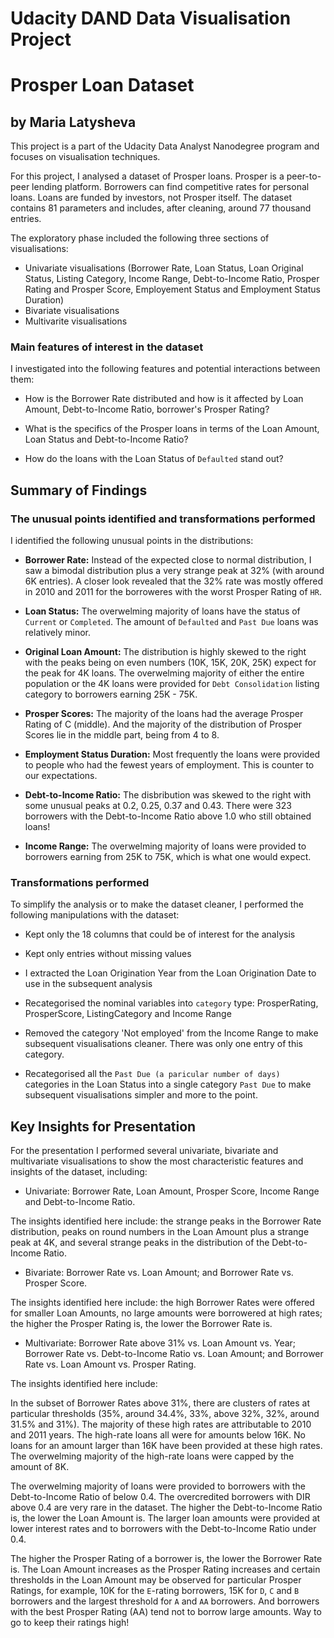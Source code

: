 # Udacity DAND Data Visualisation Project

# Prosper Loan Dataset

## by Maria Latysheva

This project is a part of the Udacity Data Analyst Nanodegree program and focuses on visualisation techniques.

For this project, I analysed a dataset of Prosper loans. Prosper is a peer-to-peer lending platform. Borrowers can find competitive rates for personal loans. Loans are funded by investors, not Prosper itself. The dataset contains 81 parameters and includes, after cleaning, around 77 thousand entries.

The exploratory phase included the following three sections of visualisations:
 
- Univariate visualisations (Borrower Rate, Loan Status, Loan Original Status, Listing Category, Income Range, Debt-to-Income Ratio, Prosper Rating and Prosper Score, Employement Status and Employment Status Duration)
- Bivariate visualisations
- Multivarite visualisations 

### Main features of interest in the dataset

I investigated into the following features and potential interactions between them: 

- How is the Borrower Rate distributed and how is it affected by Loan Amount, Debt-to-Income Ratio, borrower's Prosper Rating?

- What is the specifics of the Prosper loans in terms of the Loan Amount, Loan Status and Debt-to-Income Ratio? 

- How do the loans with the Loan Status of `Defaulted` stand out?


## Summary of Findings

### The unusual points identified and transformations performed

I identified the following unusual points in the distributions:

- **Borrower Rate:** Instead of the expected close to normal distribution, I saw a bimodal distribution plus a very strange peak at 32% (with around 6K entries). A closer look revealed that the 32% rate was mostly offered in 2010 and 2011 for the borroweres with the worst Prosper Rating of `HR`.

- **Loan Status:** The overwelming majority of loans have the status of `Current` or `Completed`. The amount of `Defaulted` and `Past Due` loans was relatively minor. 

- **Original Loan Amount:** The distribution is highly skewed to the right with the peaks being on even numbers (10K, 15K, 20K, 25K) expect for the peak for 4K loans. The overwelming majority of either the entire population or the 4K loans were provided for `Debt Consolidation` listing category to borrowers earning 25K - 75K.

- **Prosper Scores:** The majority of the loans had the average Prosper Rating of C (middle). And the majority of the distribution of Prosper Scores lie in the middle part, being from 4 to 8. 

- **Employment Status Duration:** Most frequently the loans were provided to people who had the fewest years of employment. This is counter to our expectations.

- **Debt-to-Income Ratio:** The disbribution was skewed to the right with some unusual peaks at 0.2, 0.25, 0.37 and 0.43. There were 323 borrowers with the Debt-to-Income Ratio above 1.0 who still obtained loans!

- **Income Range:** The overwelming majority of loans were provided to borrowers earning from 25K to 75K, which is what one would expect.

### Transformations performed

To simplify the analysis or to make the dataset cleaner, I performed the following manipulations with the dataset: 
- Kept only the 18 columns that could be of interest for the analysis

- Kept only entries without missing values

- I extracted the Loan Origination Year from the Loan Origination Date to use in the subsequent analysis

- Recategorised the nominal variables into `category` type: ProsperRating, ProsperScore, ListingCategory and Income Range

- Removed the category 'Not employed' from the Income Range to make subsequent visualisations cleaner. There was only one entry of this category.

- Recategorised all the `Past Due (a paricular number of days)` categories in the Loan Status into a single category `Past Due` to make subsequent visualisations simpler and more to the point.

## Key Insights for Presentation

For the presentation I performed several univariate, bivariate and multivariate visualisations to show the most characteristic features and insights of the dataset, including:

- Univariate: Borrower Rate, Loan Amount, Prosper Score, Income Range and Debt-to-Income Ratio. 

The insights identified here include: the strange peaks in the Borrower Rate distribution, peaks on round numbers in the Loan Amount plus a strange peak at 4K, and several strange peaks in the distribution of the Debt-to-Income Ratio.

- Bivariate: Borrower Rate vs. Loan Amount; and Borrower Rate vs. Prosper Score. 

The insights identified here include: the high Borrower Rates were offered for smaller Loan Amounts, no large amounts were borrowered at high rates; the higher the Prosper Rating is, the lower the Borrower Rate is.


- Multivariate: Borrower Rate above 31% vs. Loan Amount vs. Year; Borrower Rate vs. Debt-to-Income Ratio vs. Loan Amount; and Borrower Rate vs. Loan Amount vs. Prosper Rating. 

The insights identified here include: 

In the subset of Borrower Rates above 31%, there are clusters of rates at particular thresholds (35%, around 34.4%, 33%, above 32%, 32%, around 31.5% and 31%). The majority of these high rates are attributable to 2010 and 2011 years. The high-rate loans all were for amounts below 16K. No loans for an amount larger than 16K have been provided at these high rates. The overwelming majority of the high-rate loans were capped by the amount of 8K.

The overwelming majority of loans were provided to borrowers with the Debt-to-Income Ratio of below 0.4. The overcredited borrowers with DIR above 0.4 are very rare in the dataset. The higher the Debt-to-Income Ratio is, the lower the Loan Amount is. The larger loan amounts were provided at lower interest rates and to borrowers with the Debt-to-Income Ratio under 0.4.

The higher the Prosper Rating of a borrower is, the lower the Borrower Rate is. The Loan Amount increases as the Prosper Rating increases and certain thresholds in the Loan Amount may be observed for particular Prosper Ratings, for example, 10K for the `E`-rating borrowers, 15K for `D`, `C` and `B` borrowers and the largest threshold for `A` and `AA` borrowers. And borrowers with the best Prosper Rating (AA) tend not to borrow large amounts. Way to go to keep their ratings high!

